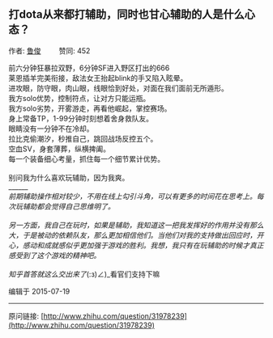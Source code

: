 ## 打dota从来都打辅助，同时也甘心辅助的人是什么心态？

作者: [鲁俊](http://www.zhihu.com/people/lu-jun-16-88)&nbsp;&nbsp;&nbsp;&nbsp;&nbsp;&nbsp;&nbsp;&nbsp; 赞同: 452


前六分钟狂暴拉双野，6分钟SF进入野区打出的666<br>莱恩插羊完美衔接，敌法女王抬起blink的手又陷入眩晕。<br>进攻眼，防守眼，肉山眼，线眼恰到好处，对面在我们面前无所遁形。<br>我方solo优势，控制符点，让对方只能运瓶。<br>我方solo劣势，开雾游走，再看他崛起，掌控赛场。<br>身上常备TP，1-99分钟时刻想着舍身救队友。<br>眼睛没有一分钟不在冷却。<br>拉比克偷潮汐，秒推自己，跳回战场反控五个。<br>空血SV，身套薄葬，纵横捭阖。<br>每一个装备细心考量，抓住每一个细节累计优势。<br><br>别问我为什么喜欢玩辅助，因为我爽。<br>_______<br>前期辅助操作相对较少，不用在线上勾引斗角，可以有更多的时间花在思考上。每次玩辅助都会觉得自己思维明了。<br><br>另一方面，我自己在玩时，如果是辅助，我知道这一把我发挥好的作用并没有那么大，于是被动的依赖队友，那么更加相信他们。当他们对我的支持做出回应时，开心，感动和成就感似乎更加强于游戏的胜利。我想，我只有在玩辅助的时候才真正感受到了这个游戏的精神吧。<br><br>知乎首答就这么交出来了_(:з)∠)_看官们支持下嘛



编辑于 2015-07-19



---
原问链接: [http://www.zhihu.com/question/31978239](http://www.zhihu.com/question/31978239)